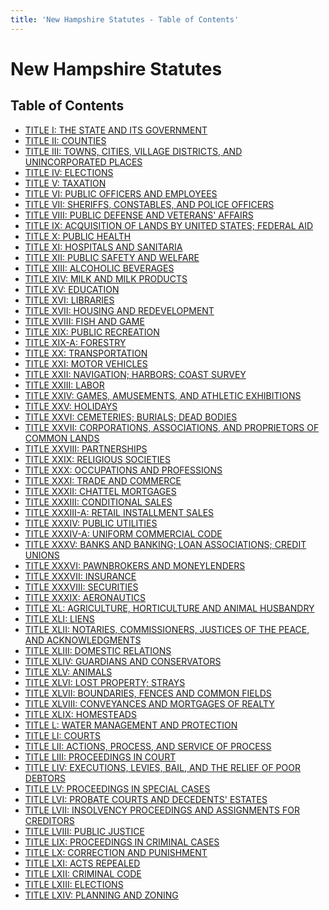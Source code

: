 ```yaml
---
title: 'New Hampshire Statutes - Table of Contents'
---
```


New Hampshire Statutes
======================

Table of Contents
-----------------

-   [TITLE I: THE STATE AND ITS GOVERNMENT](I/I.html)
-   [TITLE II: COUNTIES](II/II.html)
-   [TITLE III: TOWNS, CITIES, VILLAGE DISTRICTS, AND UNINCORPORATED
    PLACES](III/III.html)
-   [TITLE IV: ELECTIONS](IV/Title4.html)
-   [TITLE V: TAXATION](V/V.html)
-   [TITLE VI: PUBLIC OFFICERS AND EMPLOYEES](VI/VI.html)
-   [TITLE VII: SHERIFFS, CONSTABLES, AND POLICE OFFICERS](VII/VII.html)
-   [TITLE VIII: PUBLIC DEFENSE AND VETERANS' AFFAIRS](VIII/VIII.html)
-   [TITLE IX: ACQUISITION OF LANDS BY UNITED STATES; FEDERAL
    AID](IX/IX.html)
-   [TITLE X: PUBLIC HEALTH](X/X.html)
-   [TITLE XI: HOSPITALS AND SANITARIA](XI/XI.html)
-   [TITLE XII: PUBLIC SAFETY AND WELFARE](XII/XII.html)
-   [TITLE XIII: ALCOHOLIC BEVERAGES](XIII/XIII.html)
-   [TITLE XIV: MILK AND MILK PRODUCTS](XIV/XIV.html)
-   [TITLE XV: EDUCATION](XV/XV.html)
-   [TITLE XVI: LIBRARIES](XVI/XVI.html)
-   [TITLE XVII: HOUSING AND REDEVELOPMENT](XVII/XVII.html)
-   [TITLE XVIII: FISH AND GAME](XVIII/XVIII.html)
-   [TITLE XIX: PUBLIC RECREATION](XIX/XIX.html)
-   [TITLE XIX-A: FORESTRY](NHTOC/NHTOC-XIX-A.html)
-   [TITLE XX: TRANSPORTATION](XX/XX.html)
-   [TITLE XXI: MOTOR VEHICLES](XXI/XXI.html)
-   [TITLE XXII: NAVIGATION; HARBORS; COAST SURVEY](XXII/XXII.html)
-   [TITLE XXIII: LABOR](XXIII/XXIII.html)
-   [TITLE XXIV: GAMES, AMUSEMENTS, AND ATHLETIC
    EXHIBITIONS](XXIV/XXIV.html)
-   [TITLE XXV: HOLIDAYS](XXV/XXV.html)
-   [TITLE XXVI: CEMETERIES; BURIALS; DEAD BODIES](XXVI/XXVI.html)
-   [TITLE XXVII: CORPORATIONS, ASSOCIATIONS, AND PROPRIETORS OF COMMON
    LANDS](XXVII/XXVII.html)
-   [TITLE XXVIII: PARTNERSHIPS](XXVIII/XXVIII.html)
-   [TITLE XXIX: RELIGIOUS SOCIETIES](XXIX/XXIX.html)
-   [TITLE XXX: OCCUPATIONS AND PROFESSIONS](XXX/XXX.html)
-   [TITLE XXXI: TRADE AND COMMERCE](XXXI/XXXI.html)
-   [TITLE XXXII: CHATTEL MORTGAGES](XXXII/XXXII.html)
-   [TITLE XXXIII: CONDITIONAL SALES](XXXIII/XXXIII.html)
-   [TITLE XXXIII-A: RETAIL INSTALLMENT SALES](NHTOC/NHTOC-XXXIII-A.html)
-   [TITLE XXXIV: PUBLIC UTILITIES](XXXIV/XXXIV.html)
-   [TITLE XXXIV-A: UNIFORM COMMERCIAL CODE](NHTOC/NHTOC-XXXIV-A.html)
-   [TITLE XXXV: BANKS AND BANKING; LOAN ASSOCIATIONS; CREDIT
    UNIONS](XXXV/XXXV.html)
-   [TITLE XXXVI: PAWNBROKERS AND MONEYLENDERS](XXXVI/XXXVI.html)
-   [TITLE XXXVII: INSURANCE](XXXVII/XXXVII.html)
-   [TITLE XXXVIII: SECURITIES](XXXVIII/XXXVIII.html)
-   [TITLE XXXIX: AERONAUTICS](XXXIX/XXXIX.html)
-   [TITLE XL: AGRICULTURE, HORTICULTURE AND ANIMAL
    HUSBANDRY](XL/XL.html)
-   [TITLE XLI: LIENS](XLI/XLI.html)
-   [TITLE XLII: NOTARIES, COMMISSIONERS, JUSTICES OF THE PEACE, AND
    ACKNOWLEDGMENTS](XLII/XLII.html)
-   [TITLE XLIII: DOMESTIC RELATIONS](XLIII/XLIII.html)
-   [TITLE XLIV: GUARDIANS AND CONSERVATORS](XLIV/XLIV.html)
-   [TITLE XLV: ANIMALS](XLV/XLV.html)
-   [TITLE XLVI: LOST PROPERTY; STRAYS](XLVI/XLVI.html)
-   [TITLE XLVII: BOUNDARIES, FENCES AND COMMON FIELDS](XLVII/XLVII.html)
-   [TITLE XLVIII: CONVEYANCES AND MORTGAGES OF
    REALTY](XLVIII/XLVIII.html)
-   [TITLE XLIX: HOMESTEADS](XLIX/XLIX.html)
-   [TITLE L: WATER MANAGEMENT AND PROTECTION](L/L.html)
-   [TITLE LI: COURTS](LI/LI.html)
-   [TITLE LII: ACTIONS, PROCESS, AND SERVICE OF PROCESS](LII/LII.html)
-   [TITLE LIII: PROCEEDINGS IN COURT](LIII/LIII.html)
-   [TITLE LIV: EXECUTIONS, LEVIES, BAIL, AND THE RELIEF OF POOR
    DEBTORS](LIV/LIV.html)
-   [TITLE LV: PROCEEDINGS IN SPECIAL CASES](LV/LV.html)
-   [TITLE LVI: PROBATE COURTS AND DECEDENTS' ESTATES](LVI/LVI.html)
-   [TITLE LVII: INSOLVENCY PROCEEDINGS AND ASSIGNMENTS FOR
    CREDITORS](LVII/LVII.html)
-   [TITLE LVIII: PUBLIC JUSTICE](LVIII/LVIII.html)
-   [TITLE LIX: PROCEEDINGS IN CRIMINAL CASES](LIX/LIX.html)
-   [TITLE LX: CORRECTION AND PUNISHMENT](LX/LX.html)
-   [TITLE LXI: ACTS REPEALED](LXI/LXI.html)
-   [TITLE LXII: CRIMINAL CODE](LXII/LXII.html)
-   [TITLE LXIII: ELECTIONS](LXIII/LXIII.html)
-   [TITLE LXIV: PLANNING AND ZONING](LXIV/LXIV.html)
